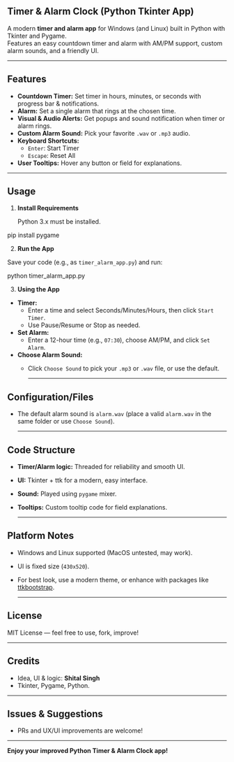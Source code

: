  
## Timer & Alarm Clock (Python Tkinter App)

A modern **timer and alarm app** for Windows (and Linux) built in Python with Tkinter and Pygame.  
Features an easy countdown timer and alarm with AM/PM support, custom alarm sounds, and a friendly UI.

---

## Features

- **Countdown Timer:** Set timer in hours, minutes, or seconds with progress bar & notifications.
- **Alarm:** Set a single alarm that rings at the chosen time.
- **Visual & Audio Alerts:** Get popups and sound notification when timer or alarm rings.
- **Custom Alarm Sound:** Pick your favorite `.wav` or `.mp3` audio.
- **Keyboard Shortcuts:**  
  - `Enter`: Start Timer  
  - `Escape`: Reset All  
- **User Tooltips:** Hover any button or field for explanations.

---


## Usage

1. **Install Requirements**

   Python 3.x must be installed.

pip install pygame

2. **Run the App**

Save your code (e.g., as `timer_alarm_app.py`) and run:

python timer_alarm_app.py

3. **Using the App**

- **Timer:**  
  - Enter a time and select Seconds/Minutes/Hours, then click `Start Timer`.  
  - Use Pause/Resume or Stop as needed.
- **Set Alarm:**  
  - Enter a 12-hour time (e.g., `07:30`), choose AM/PM, and click `Set Alarm`.
- **Choose Alarm Sound:**  
  - Click `Choose Sound` to pick your `.mp3` or `.wav` file, or use the default.

    ---

## Configuration/Files

- The default alarm sound is `alarm.wav` (place a valid `alarm.wav` in the same folder or use `Choose Sound`).

  ---

## Code Structure

- **Timer/Alarm logic:** Threaded for reliability and smooth UI.
- **UI:** Tkinter + ttk for a modern, easy interface.
- **Sound:** Played using `pygame` mixer.
- **Tooltips:** Custom tooltip code for field explanations.

  ---

## Platform Notes

- Windows and Linux supported (MacOS untested, may work).
- UI is fixed size (`430x520`).  
- For best look, use a modern theme, or enhance with packages like [ttkbootstrap](https://ttkbootstrap.readthedocs.io/).

  ---

## License

MIT License — feel free to use, fork, improve!

---

## Credits

- Idea, UI & logic: **Shital Singh**
- Tkinter, Pygame, Python.

---
## Issues & Suggestions
- PRs and UX/UI improvements are welcome!

---
**Enjoy your improved Python Timer & Alarm Clock app!**


